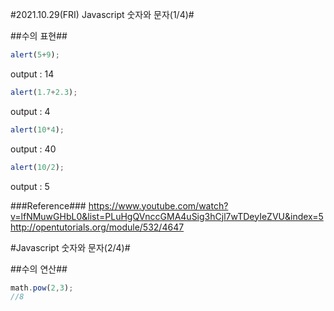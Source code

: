 #2021.10.29(FRI) Javascript 숫자와 문자(1/4)#

##수의 표현##

```javascript
alert(5+9);
```
output : 14

```javascript
alert(1.7+2.3);
```
output : 4

```javascript
alert(10*4);
```
output : 40

```javascript
alert(10/2);
```
output : 5

###Reference###
<https://www.youtube.com/watch?v=lfNMuwGHbL0&list=PLuHgQVnccGMA4uSig3hCjl7wTDeyIeZVU&index=5>
<http://opentutorials.org/module/532/4647>


#Javascript 숫자와 문자(2/4)#

##수의 연산##

```javascript
math.pow(2,3);
//8
```

